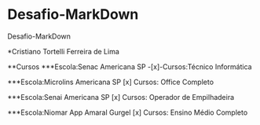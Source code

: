 # Desafio-MarkDown
Desafio-MarkDown

*Cristiano Tortelli Ferreira de Lima


**Cursos
***Escola:Senac Americana SP
-[x]-Cursos:Técnico Informática

***Escola:Microlins Americana SP
[x] Cursos: Office Completo

***Escola:Senai Americana SP
[x] Cursos: Operador de Empilhadeira

***Escola:Niomar App Amaral Gurgel
[x] Cursos: Ensino Médio Completo




